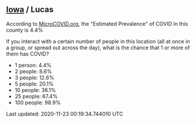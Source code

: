 
## [Iowa](/united-states/iowa) / Lucas

According to [MicroCOVID.org](http://microcovid.org),
the "Estimated Prevalence" of COVID in this county is 4.4%

If you interact with a certain number of people in this location
(all at once in a group, or spread out across the day), what is the chance that
1 or more of them has COVID?

- 1 person: 4.4%
- 2 people: 8.6%
- 3 people: 12.6%
- 5 people: 20.1%
- 10 people: 36.1%
- 25 people: 67.4%
- 100 people: 98.9%

Last updated: 2020-11-23 00:19:34.744010 UTC
